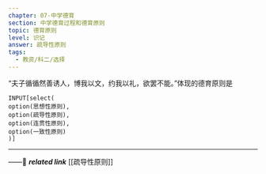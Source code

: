 ```yaml
---
chapter: 07-中学德育
section: 中学德育过程和德育原则
topic: 德育原则
level: 识记
answer: 疏导性原则
tags:
  - 教资/科二/选择
---
```


“夫子循循然善诱人，博我以文，约我以礼，欲罢不能。”体现的德育原则是

```meta-bind
INPUT[select(
option(思想性原则),
option(疏导性原则),
option(连贯性原则),
option(一致性原则)
)]
```

---
——🔗 ***related link*** [[疏导性原则]]
